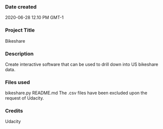 ### Date created
2020-06-28 12.10 PM GMT-1

### Project Title
Bikeshare

### Description
Create interactive software that can be used to drill down into US bikeshare data.

### Files used
bikeshare.py
README.md
The .csv files have been excluded upon the request of Udacity.

### Credits
Udacity
